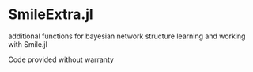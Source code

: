 SmileExtra.jl
=============

additional functions for bayesian network structure learning and working with Smile.jl

Code provided without warranty